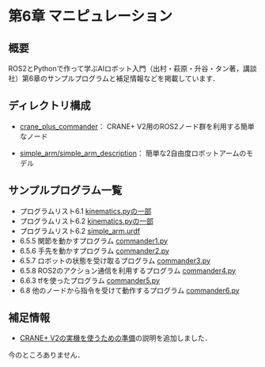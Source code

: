 # 第6章 マニピュレーション

## 概要

ROS2とPythonで作って学ぶAIロボット入門（出村・萩原・升谷・タン著，講談社）第6章のサンプルプログラムと補足情報などを掲載しています．

## ディレクトリ構成

- [crane_plus_commander](crane_plus_commander)： CRANE+ V2用のROS2ノード群を利用する簡単なノード

- [simple_arm/simple_arm_description](simple_arm/simple_arm_description)： 簡単な2自由度ロボットアームのモデル

## サンプルプログラム一覧
- プログラムリスト6.1 [kinematics.pyの一部](crane_plus_commander/crane_plus_commander/kinematics.py#L59-L68)
- プログラムリスト6.2 [kinematics.pyの一部](crane_plus_commander/crane_plus_commander/kinematics.py#L71-L95)
- プログラムリスト6.2 [simple_arm.urdf](simple_arm/simple_arm_description/urdf/simple_arm.urdf)
- 6.5.5 関節を動かすプログラム [commander1.py](crane_plus_commander/crane_plus_commander/commander1.py)
- 6.5.6 手先を動かすプログラム [commander2.py](crane_plus_commander/crane_plus_commander/commander2.py)
- 6.5.7 ロボットの状態を受け取るプログラム [commander3.py](crane_plus_commander/crane_plus_commander/commander3.py)
- 6.5.8 ROS2のアクション通信を利用するプログラム [commander4.py](crane_plus_commander/crane_plus_commander/commander4.py)
- 6.6.3 tfを使ったプログラム [commander5.py](crane_plus_commander/crane_plus_commander/commander5.py)
- 6.8 他のノードから指令を受けて動作するプログラム [commander6.py](crane_plus_commander/crane_plus_commander/commander6.py)

## 補足情報

- [CRANE+ V2の実機を使うための準備](crane_plus_commander#準備)の説明を追加しました．

今のところありません．
